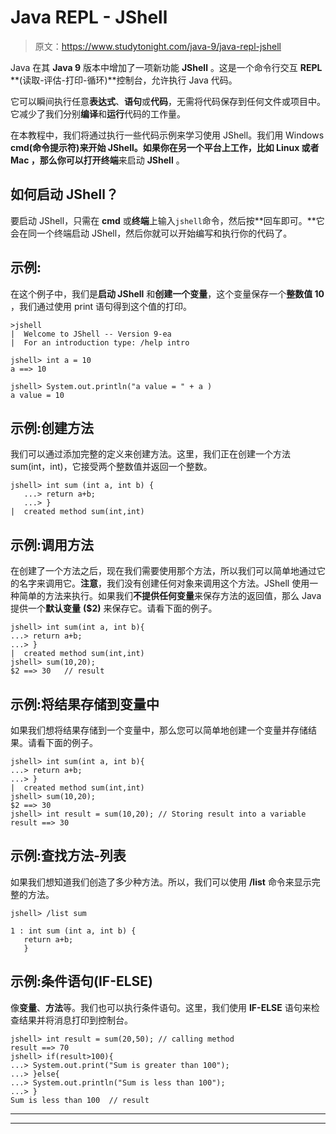 # Java REPL - JShell

> 原文：<https://www.studytonight.com/java-9/java-repl-jshell>

Java 在其 **Java 9** 版本中增加了一项新功能 **JShell** 。这是一个命令行交互 **REPL** **(读取-评估-打印-循环)**控制台，允许执行 Java 代码。

它可以瞬间执行任意**表达式**、**语句**或**代码**，无需将代码保存到任何文件或项目中。它减少了我们分别**编译**和**运行**代码的工作量。

在本教程中，我们将通过执行一些代码示例来学习使用 JShell。我们用 Windows **cmd(命令提示符)**来开始 JShell。如果你在另一个平台上工作，比如 **Linux** 或者 **Mac** ，那么你可以打开**终端**来启动 **JShell** 。

## 如何启动 JShell？

要启动 JShell，只需在 **cmd** 或**终端**上输入`jshell`命令，然后按**回车即可。**它会在同一个终端启动 JShell，然后你就可以开始编写和执行你的代码了。

## 示例:

在这个例子中，我们是**启动 JShell** 和**创建一个变量**，这个变量保存一个**整数值 10** ，我们通过使用 print 语句得到这个值的打印。

```
>jshell
|  Welcome to JShell -- Version 9-ea
|  For an introduction type: /help intro

jshell> int a = 10
a ==> 10

jshell> System.out.println("a value = " + a )
a value = 10
```

## 示例:创建方法

我们可以通过添加完整的定义来创建方法。这里，我们正在创建一个方法 sum(int，int)，它接受两个整数值并返回一个整数。

```
jshell> int sum (int a, int b) {
   ...> return a+b;
   ...> }
|  created method sum(int,int)
```

## 示例:调用方法

在创建了一个方法之后，现在我们需要使用那个方法，所以我们可以简单地通过它的名字来调用它。**注意**，我们没有创建任何对象来调用这个方法。JShell 使用一种简单的方法来执行。如果我们**不提供任何变量**来保存方法的返回值，那么 Java 提供一个**默认变量** **($2)** 来保存它。请看下面的例子。

```
jshell> int sum(int a, int b){
...> return a+b;
...> }
|  created method sum(int,int)
jshell> sum(10,20);
$2 ==> 30   // result
```

## 示例:将结果存储到变量中

如果我们想将结果存储到一个变量中，那么您可以简单地创建一个变量并存储结果。请看下面的例子。

```
jshell> int sum(int a, int b){
...> return a+b;
...> }
|  created method sum(int,int)
jshell> sum(10,20);
$2 ==> 30
jshell> int result = sum(10,20); // Storing result into a variable
result ==> 30
```

## 示例:查找方法-列表

如果我们想知道我们创造了多少种方法。所以，我们可以使用 **/list** 命令来显示完整的方法。

```
jshell> /list sum

1 : int sum (int a, int b) {
   return a+b;
   }
```

## 示例:条件语句(IF-ELSE)

像**变量**、**方法**等。我们也可以执行条件语句。这里，我们使用 **IF-ELSE** 语句来检查结果并将消息打印到控制台。

```
jshell> int result = sum(20,50); // calling method
result ==> 70
jshell> if(result>100){
...> System.out.print("Sum is greater than 100");
...> }else{
...> System.out.println("Sum is less than 100");
...> }
Sum is less than 100  // result
```

* * *

* * *